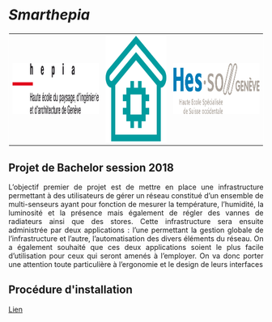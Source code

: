 # *Smarthepia*
<table  style="border:1px solid white;" bordercolor="red" align="center" cellspacing="0" cellpadding="0" >
    <tr style="border: none;" >
        <td style="border: none;" ><img src="/images/hepia_logo.png" alt="hepia logo" height="100" width="300"></img></th>
        <td><img src="/images/smarthepia_logo.png" alt="smarthepia logo" height="212" width="212"></img></th>
        <td><img src="/images/hesso_logo.png" alt="hesso log" height="100" width="300"></img></th>
    </tr>
</table>

## Projet de Bachelor session 2018

<p align="justify">L’objectif premier de projet est de mettre en place une infrastructure permettant à des utilisateurs de gérer un réseau constitué d’un ensemble de multi-senseurs ayant pour fonction de mesurer la température, l’humidité, la luminosité et la présence mais également de régler des vannes de radiateurs ainsi que des stores. Cette infrastructure sera ensuite administrée par deux applications : l’une permettant la gestion globale de l’infrastructure et l’autre, l’automatisation des divers éléments du réseau.
On a également souhaité que ces deux applications soient le plus facile d’utilisation pour ceux qui seront amenés à l’employer. On va donc porter une attention toute particulière à l’ergonomie et le design de leurs interfaces</p>


## Procédure d'installation
[Lien](/INSTALL.md)
